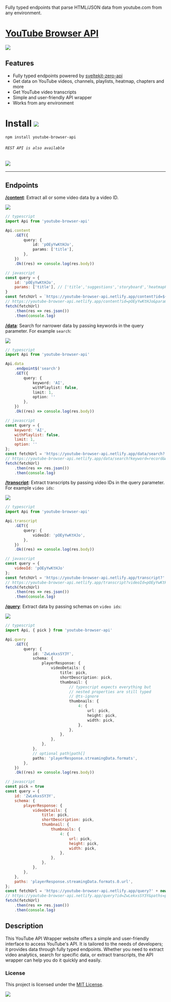 Fully typed endpoints that parse HTML/JSON data from youtube.com from any environment.

# [YouTube Browser API](https://youtube-browser-api.netlify.app/)
<a href="https://youtube-browser-api.netlify.app/" target="_blank"><img src="https://img.shields.io/badge/youtube browser api-website-green"></a>

## Features
- Fully typed endpoints powered by [sveltekit-zero-api](https://github.com/Refzlund/sveltekit-zero-api)
- Get data on YouTube videos, channels, playlists, heatmap, chapters and more
- Get YouTube video transcripts
- Simple and user-friendly API wrapper
- Works from any environment

# Install <a href="https://github.com/kauderk/youtube-browser-api/wiki" target="_blank"><img src="https://img.shields.io/badge/npm-red"></a>
```bash
npm install youtube-browser-api
```
###### `REST API is also available`

## <a href="https://github.com/kauderk/youtube-browser-api/wiki" target="_blank"><img src="https://img.shields.io/badge/Documentaion-Wiki-yellow"></a>

---

## Endpoints

**[/content](https://youtube-browser-api.netlify.app/content/page)**: Extract all or some video data by a video ID.

<a href="https://youtube-browser-api.netlify.app/content?id=pOEyYwKtHJo&params=title" target="_blank"><img src="https://img.shields.io/badge/test endpoint-params=title-green"></a>

```ts
// typescript
import Api from 'youtube-browser-api'

Api.content
    .GET({
        query: {
            id: 'pOEyYwKtHJo',
            params: ['title'],
        },
    })
    .Ok((res) => console.log(res.body))
```
```js
// javascript
const query = {
    id: 'pOEyYwKtHJo',
    params: ['title'], // ['title','suggestions','storyboard','heatmapPath','isLive','channel','description','initialData','playerResponse','apiToken','context','auto_chapters','chapters','heatmap']
}
const fetchUrl = `https://youtube-browser-api.netlify.app/content?id=${query.id}&params=` + query.params.join()
// https://youtube-browser-api.netlify.app/content?id=pOEyYwKtHJo&params=title
fetch(fetchUrl)
    .then(res => res.json())
    .then(console.log)
```

**[/data](https://youtube-browser-api.netlify.app/data/page)**: Search for narrower data by passing keywords in the query parameter. For example `search`:

<a href="https://youtube-browser-api.netlify.app/data/search?keyword=record&withPlaylist=false&limit=1&option=" target="_blank"><img src="https://img.shields.io/badge/test endpoint-keyword=record-green"></a>

```ts
// typescript
import Api from 'youtube-browser-api'

Api.data
    .endpoint$('search')
    .GET({
        query: {
            keyword: 'AI',
            withPlaylist: false,
            limit: 1,
            option: ''
        },
    })
    .Ok((res) => console.log(res.body))
```
```js
// javascript
const query = {
    keyword: 'AI',
    withPlaylist: false,
    limit: 1,
    option: ''
};
const fetchUrl = 'https://youtube-browser-api.netlify.app/data/search?' + new URLSearchParams(query).toString()
// https://youtube-browser-api.netlify.app/data/search?keyword=record&withPlaylist=false&limit=1&option=
fetch(fetchUrl)
    .then(res => res.json())
    .then(console.log)
```

**[/transcript](https://youtube-browser-api.netlify.app/transcript/page)**: Extract transcripts by passing video IDs in the query parameter. For example `video ids`:

<a href="https://youtube-browser-api.netlify.app/transcript?videoId=pOEyYwKtHJo" target="_blank"><img src="https://img.shields.io/badge/test endpoint-transcript-green"></a>

```ts
// typescript
import Api from 'youtube-browser-api'

Api.transcript
    .GET({
        query: {
            videoId: 'pOEyYwKtHJo',
        },
    })
    .Ok((res) => console.log(res.body))
```
```js
// javascript
const query = {
    videoId: 'pOEyYwKtHJo'
};
const fetchUrl = 'https://youtube-browser-api.netlify.app/transcript?' + new URLSearchParams(query).toString()
// https://youtube-browser-api.netlify.app/transcript?videoId=pOEyYwKtHJo
fetch(fetchUrl)
    .then(res => res.json())
    .then(console.log)
```


**[/query](https://youtube-browser-api.netlify.app/query/page)**: Extract data by passing schemas on `video ids`:

<a href="https://youtube-browser-api.netlify.app/query?id=ZwLekxsSY3Y&schema=%7B%22playerResponse%22%3A%7B%22videoDetails%22%3A%7B%22title%22%3A%22youtube-browser-api-schema-id%22%2C%22shortDescription%22%3A%22youtube-browser-api-schema-id%22%2C%22thumbnail%22%3A%7B%22thumbnails%22%3A%7B%224%22%3A%7B%22url%22%3A%22youtube-browser-api-schema-id%22%7D%7D%7D%7D%7D%7D&paths=playerResponse.streamingData.formats.0.url" target="_blank"><img src="https://img.shields.io/badge/test endpoint-query-green"></a>

```ts
// typescript
import Api, { pick } from 'youtube-browser-api'

Api.query
    .GET({
        query: {
            id: 'ZwLekxsSY3Y',
            schema: {
                playerResponse: {
                    videoDetails: {
                        title: pick,
                        shortDescription: pick,
                        thumbnail: {
                            // typescript expects everything but
                            // nested properties are still typed
                            // @ts-ignore
                            thumbnails: {
                                4: {
                                    url: pick,
                                    height: pick,
                                    width: pick,
                                },
                            },
                        },
                    },
                },
            },
            // optional path|path[]
            paths: 'playerResponse.streamingData.formats',
        },
    })
    .Ok((res) => console.log(res.body))
```
```js
// javascript
const pick = true
const query = {
    id: 'ZwLekxsSY3Y',
    schema: {
        playerResponse: {
            videoDetails: {
                title: pick,
                shortDescription: pick,
                thumbnail: {
                    thumbnails: {
                        4: {
                            url: pick,
                            height: pick,
                            width: pick,
                        },
                    },
                },
            },
        },
    },
    paths: 'playerResponse.streamingData.formats.0.url',
};
const fetchUrl = 'https://youtube-browser-api.netlify.app/query?' + new URLSearchParams(query).toString()
// https://youtube-browser-api.netlify.app/query?id=ZwLekxsSY3Y&paths=playerResponse.streamingData.formats.0.url
fetch(fetchUrl)
    .then(res => res.json())
    .then(console.log)
```
## Description
This YouTube API Wrapper website offers a simple and user-friendly interface to access YouTube's API. It is tailored to the needs of developers; it provides data through fully typed endpoints. Whether you need to extract video analytics, search for specific data, or extract transcripts, the API wrapper can help you do it quickly and easily.

### License
This project is licensed under the [MIT License](https://github.com/kauderk/youtube-browser-api/blob/main/LICENSE).

<a href="https://youtube-browser-api.netlify.app/" target="_blank"><img src="https://img.shields.io/badge/Try it out now!-youtube browser api-blue"></a>


<meta name="description" content="Access YouTube's videos, channels, playlists and more through our YouTube API Wrapper website. Our API wrapper offers content, data, and transcript endpoints with a simple interface tailored to your needs." />
<meta name="keywords" content="YouTube API, YouTube API Wrapper, video data, transcripts, channels, playlists, data endpoints, content endpoints, HTML data, simple interface, user-friendly." />